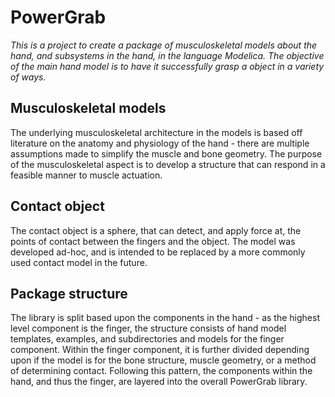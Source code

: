 # PowerGrab
_This is a project to create a package of musculoskeletal models about the hand, and subsystems in the hand, in the language Modelica. The objective of the main hand model is to have it successfully grasp a object in a variety of ways._

## Musculoskeletal models

The underlying musculoskeletal architecture in the models is based off literature on the anatomy and physiology of the hand - there are multiple assumptions made to simplify the muscle and bone geometry. The purpose of the musculoskeletal aspect is to develop a structure that can respond in a feasible manner to muscle actuation.

## Contact object

The contact object is a sphere, that can detect, and apply force at, the points of contact between the fingers and the object. The model was developed ad-hoc, and is intended to be replaced by a more commonly used contact model in the future.

## Package structure

The library is split based upon the components in the hand - as the highest level component is the finger, the structure consists of hand model templates, examples, and subdirectories and models for the finger component. Within the finger component, it is further divided depending upon if the model is for the bone structure, muscle geometry, or a method of determining contact. Following this pattern, the components within the hand, and thus the finger, are layered into the overall PowerGrab library.
